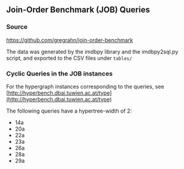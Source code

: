## Join-Order Benchmark (JOB) Queries

### Source

https://github.com/gregrahn/join-order-benchmark

The data was generated by the imdbpy library and the imdbpy2sql.py script, and exported to the CSV files under `tables/`

### Cyclic Queries in the JOB instances

For the hypergraph instances corresponding to the queries, see [http://hyperbench.dbai.tuwien.ac.at/type](http://hyperbench.dbai.tuwien.ac.at/type)

The following queries have a hypertree-width of 2:

* 14a
* 20a
* 22a
* 23a
* 26a
* 28a
* 29a